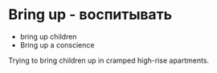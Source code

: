 # Bring up - воспитывать

- bring up children
- Bring up a conscience

Trying to bring children up in cramped high-rise apartments.
